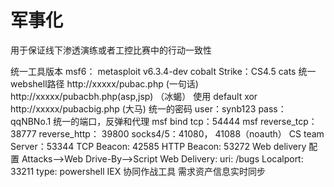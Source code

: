 # 军事化
用于保证线下渗透演练或者工控比赛中的行动一致性

统一工具版本
msf6： metasploit v6.3.4-dev
cobalt Strike：CS4.5 cats
统一webshell路径
http://xxxxx/pubac.php (一句话)
http://xxxxx/pubacbh.php(asp,jsp) （冰蝎） 使用 default xor
http://xxxxx/pubacbig.php (大马)
统一的密码
user：synb123
pass：qqNBNo.1
统一的端口，反弹和代理
msf bind tcp：54444
msf reverse_tcp：38777
reverse_http： 39800
socks4/5：41080， 41088（noauth）
CS
team Server：53344
TCP Beacon: 42585
HTTP Beacon: 53272
Web delivery 配置 Attacks-->Web Drive-By-->Script Web Delivery:
uri: /bugs
Localport: 33211
type: powershell IEX
协同作战工具
需求资产信息实时同步
